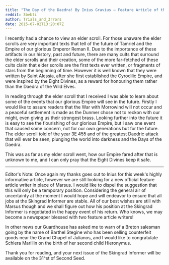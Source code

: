 ```yaml
---
title: "The Day of the Daedra! By Inius Gravius – Feature Article of the Skingrad Informer for 24th Second Seed 1E 2839:"
reddit: 3bvbti
author: Trials_and_3rrors
date: 2015-07-02T13:20:07Z
---
```


I recently had a chance to view an elder scroll. For those unaware the elder scrolls are very important texts that tell of the future of Tamriel and the Empire of our glorious Emperor Reman II. Due to the importance of these artifacts in our history, past and future, there are many cults that surround the elder scrolls and their creation, some of the more far-fetched of these cults claim that elder scrolls are the first texts ever written, or fragments of stars from the beginning of time. However it is well known that they were written by Saint Alessia, after she first established the Cyrodilic Empire, and were inspired by the Eight Divines, as a reward for honouring them rather than the Daedra of the Wild Elves.

In reading through the elder scroll that I received I was able to learn about some of the events that our glorious Empire will see in the future. Firstly I would like to assure readers that the War with Morrowind will not occur and a peaceful settlement is made as the Dunmer chose not to reckon with our might, even giving us their strongest brass. Looking further into the future it is easy to see the flourishing of our glorious Empire, but I saw one event that caused some concern, not for our own generations but for the future. The elder scroll told of the year 3E 455 and of the greatest Daedric attack that will ever be seen, plunging the world into darkness and the Days of the Daedra.

This was as far as my elder scroll went, how our Empire fared after that is unknown to me, and I can only pray that the Eight Divines keep it safe.

-------------------------------------------------------------------------------

Editor's Note: Once again my thanks goes out to Inius for this week's highly informative article, however we are still looking for a new official feature article writer in place of Marsus. I would like to dispel the suggestion that this will only be a temporary position. Considering the general air of uncertainty at the moment I would hope and will endeavor to ensure that all jobs at the Skingrad Informer are stable. All of our best wishes are still with Marsus though and we shall figure out how his position at the Skingrad Informer is negotiated in the happy event of his return. Who knows, we may become a newspaper blessed with two feature article writers!

In other news our Guardhouse has asked me to warn of a Breton salesman going by the name of Barthel Stegine who has been selling counterfeit goods near the Grand Chapel of Julianos, and I would like to congratulate Schlera Marillin on the birth of her second child Hieronymus.

Thank you for reading, and your next issue of the Skingrad Informer will be available on the 31^st of Second Seed.
